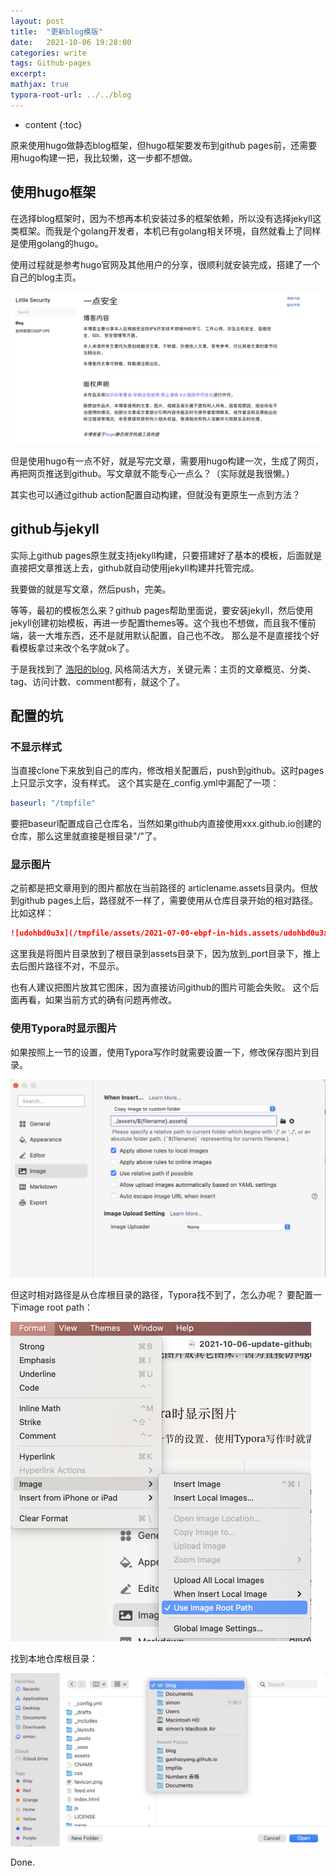```yaml
---
layout: post
title:  "更新blog模版"
date:   2021-10-06 19:28:00
categories: write
tags: Github-pages
excerpt: 
mathjax: true
typora-root-url: ../../blog
---
```


* content
{:toc}


原来使用hugo做静态blog框架，但hugo框架要发布到github pages前，还需要用hugo构建一把，我比较懒，这一步都不想做。



## 使用hugo框架

在选择blog框架时，因为不想再本机安装过多的框架依赖，所以没有选择jekyll这类框架。而我是个golang开发者，本机已有golang相关环境，自然就看上了同样是使用golang的hugo。

使用过程就是参考hugo官网及其他用户的分享，很顺利就安装完成，搭建了一个自己的blog主页。

![image-20211006184032103](/assets/2021-10-06-update-githubpages.assets/image-20211006184032103.png)

但是使用hugo有一点不好，就是写完文章，需要用hugo构建一次，生成了网页，再把网页推送到github。写文章就不能专心一点么？（实际就是我很懒。）

其实也可以通过github action配置自动构建，但就没有更原生一点到方法？



## github与jekyll

实际上github pages原生就支持jekyll构建，只要搭建好了基本的模板，后面就是直接把文章推送上去，github就自动使用jekyll构建并托管完成。 

我要做的就是写文章，然后push，完美。

等等，最初的模板怎么来？github pages帮助里面说，要安装jekyll，然后使用jekyll创建初始模板，再进一步配置themes等。这个我也不想做，而且我不懂前端，装一大堆东西，还不是就用默认配置，自己也不改。 那么是不是直接找个好看模板拿过来改个名字就ok了。

于是我找到了   [浩阳的blog]( https://gaohaoyang.github.io), 风格简洁大方，关键元素：主页的文章概览、分类、tag、访问计数、comment都有，就这个了。

## 配置的坑

### 不显示样式
当直接clone下来放到自己的库内，修改相关配置后，push到github。这时pages上只显示文字，没有样式。
这个其实是在_config.yml中漏配了一项：
``` yaml
baseurl: "/tmpfile"
```

要把baseurl配置成自己仓库名，当然如果github内直接使用xxx.github.io创建的仓库，那么这里就直接是根目录"/"了。

### 显示图片

之前都是把文章用到的图片都放在当前路径的 articlename.assets目录内。但放到github pages上后，路径就不一样了，需要使用从仓库目录开始的相对路径。比如这样：

``` markdown
![udohbd0u3x](/tmpfile/assets/2021-07-08-ebpf-in-hids.assets/udohbd0u3x-1696044.png)
```

这里我是将图片目录放到了根目录到assets目录下，因为放到_port目录下，推上去后图片路径不对，不显示。

也有人建议把图片放其它图床，因为直接访问github的图片可能会失败。 这个后面再看，如果当前方式的确有问题再修改。

### 使用Typora时显示图片

如果按照上一节的设置，使用Typora写作时就需要设置一下，修改保存图片到目录。

![image-20211006183855092](/assets/2021-10-06-update-githubpages.assets/image-20211006183855092.png)

但这时相对路径是从仓库根目录的路径，Typora找不到了，怎么办呢？ 要配置一下image root path：

<img src="/assets/2021-10-06-update-githubpages.assets/image-20211006185924617.png" alt="image-20211006185924617" style="zoom:50%;" />

找到本地仓库根目录：

![image-20211006190046973](/assets/2021-10-06-update-githubpages.assets/image-20211006190046973.png)

Done.
